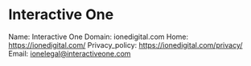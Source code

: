 
# Interactive One

Name: Interactive One
Domain: ionedigital.com
Home: https://ionedigital.com/
Privacy_policy: https://ionedigital.com/privacy/
Email: ionelegal@interactiveone.com
